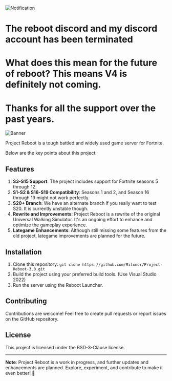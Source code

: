 ![Notification](https://i.imgur.com/a/GUbz4Gb)
# The reboot discord and my discord account has been terminated
# What does this mean for the future of reboot? This means V4 is definitely not coming.
# Thanks for all the support over the past years.

![Banner](https://i.imgur.com/p0P4tcI.png)

Project Reboot is a tough battled and widely used game server for Fortnite.

Below are the key points about this project:

## Features

1. **S3-S15 Support**: The project includes support for Fortnite seasons 5 through 12.
2. **S1-S2 & S16-S19 Compatibility**: Seasons 1 and 2, and Season 16 through 19 might not work perfectly.
3. **S20+ Branch**: We have an alternate branch if you really want to test S20. It is currently unstable though.
4. **Rewrite and Improvements**: Project Reboot is a rewrite of the original Universal Walking Simulator. It's an ongoing effort to enhance and optimize the gameplay experience.
5. **Lategame Enhancements**: Although still missing some features from the old project, lategame improvements are planned for the future.

## Installation

1. Clone this repository: `git clone https://github.com/Milxnor/Project-Reboot-3.0.git`
2. Build the project using your preferred build tools. (Use Visual Studio 2022)
3. Run the server using the Reboot Launcher.
## Contributing

Contributions are welcome! Feel free to create pull requests or report issues on the GitHub repository.

## License

This project is licensed under the BSD-3-Clause license.

---

**Note**: Project Reboot is a work in progress, and further updates and enhancements are planned. Explore, experiment, and contribute to make it even better! 🚀
